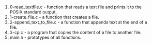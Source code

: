 1. 0-read_textfile.c - function that reads a text file and prints it to the POSIX standard output.
2. 1-create_file.c - a function that creates a file.
3. 2-append_text_to_file.c - a function that appends text at the end of a file.
4. 3-cp.c -  a program that copies the content of a file to another file.
5. main.h - prototypes of all functions.

